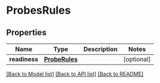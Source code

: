 # ProbesRules

## Properties
Name | Type | Description | Notes
------------ | ------------- | ------------- | -------------
**readiness** | [**ProbeRules**](ProbeRules.md) |  | [optional] 

[[Back to Model list]](../README.md#documentation-for-models) [[Back to API list]](../README.md#documentation-for-api-endpoints) [[Back to README]](../README.md)

